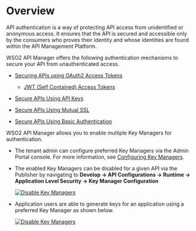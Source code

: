 # Overview

API authentication is a way of protecting API access from unidentified or anonymous access. It ensures that the API is secured and accessible only by the consumers who proves their identity and whose identities are found within the API Management Platform. 

WSO2 API Manager offers the following authentication mechanisms to secure your API from unauthenticated access.

- [Securing APIs using OAuth2 Access Tokens]({{base_path}}/design/api-security/api-authentication/secure-apis-using-oauth2-tokens)

    - [JWT (Self Contained) Access Tokens]({{base_path}}/design/api-security/oauth2/access-token-types/jwt-tokens)
    
- [Secure APIs Using API Keys]({{base_path}}/design/api-security/api-authentication/secure-apis-using-api-keys)

- [Secure APIs Using Mutual SSL]({{base_path}}/design/api-security/api-authentication/secure-apis-using-mutual-ssl)

- [Secure APIs Using Basic Authentication]({{base_path}}/design/api-security/api-authentication/secure-apis-using-basic-authentication)


WSO2 API Manager allows you to enable multiple Key Managers for authentication.

- The tenant admin can configure preferred Key Managers via the Admin Portal console. For more information, see
[Configuring Key Managers]({{base_path}}/administer/key-managers/overview).

- The enabled Key Managers can be disabled for a given API via the Publisher by navigating to
**Develop -> API Configurations -> Runtime -> Application Level Security -> Key Manager Configuration**

    [![Disable Key Managers]({{base_path}}/assets/img/learn/multiple-km-publisher.png)]({{base_path}}/assets/img/learn/multiple-km-publisher.png)

- Application users are able to generate keys for an application using a preferred Key Manager as shown below.

    [![Disable Key Managers]({{base_path}}/assets/img/learn/multiple-km-devportal.png)]({{base_path}}/assets/img/learn/multiple-km-devportal.png)
